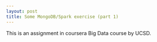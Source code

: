 ```yaml
---
layout: post
title: Some MongoDB/Spark exercise (part 1)
---
```

This is an assignment in coursera Big Data course by UCSD. 
